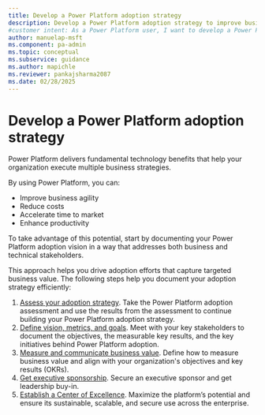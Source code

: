 ```yaml
---
title: Develop a Power Platform adoption strategy
description: Develop a Power Platform adoption strategy to improve business agility, reduce costs, and enhance productivity. Start by documenting your vision and goals.
#customer intent: As a Power Platform user, I want to develop a Power Platform adoption strategy so that my organization can improve business agility, reduce costs, and enhance productivity.
author: manuelap-msft
ms.component: pa-admin
ms.topic: conceptual
ms.subservice: guidance
ms.author: mapichle
ms.reviewer: pankajsharma2087
ms.date: 02/28/2025
---
```


# Develop a Power Platform adoption strategy

Power Platform delivers fundamental technology benefits that help your organization execute multiple business strategies. 

By using Power Platform, you can:

- Improve business agility
- Reduce costs
- Accelerate time to market
- Enhance productivity

To take advantage of this potential, start by documenting your Power Platform adoption vision in a way that addresses both business and technical stakeholders.

This approach helps you drive adoption efforts that capture targeted business value. The following steps help you document your adoption strategy efficiently:

1. [Assess your adoption strategy](take-assessment.md). Take the Power Platform adoption assessment and use the results from the assessment to continue building your Power Platform adoption strategy.
1. [Define vision, metrics, and goals](vision.md). Meet with your key stakeholders to document the objectives, the measurable key results, and the key initiatives behind Power Platform adoption.
1. [Measure and communicate business value](business-value.md). Define how to measure business value and align with your organization's objectives and key results (OKRs).
1. [Get executive sponsorship](executive-sponsorship.md). Secure an executive sponsor and get leadership buy-in.
1. [Establish a Center of Excellence](coe.md). Maximize the platform’s potential and ensure its sustainable, scalable, and secure use across the enterprise.
